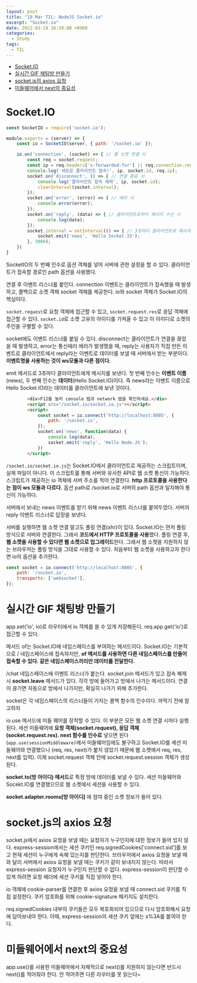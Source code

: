 ```yaml
---
layout: post
title: "19 Mar TIL: NodeJS Socket.io"
excerpt: "Socket.io"
date: 2022-03-19 16:59:00 +0900
categories:
  - Study
tags:
  - TIL
---
```


- [Socket.IO](#socketio)
- [실시간 GIF 채팅방 만들기](#실시간-gif-채팅방-만들기)
- [socket.js의 axios 요청](#socketjs의-axios-요청)
- [미들웨어에서 next의 중요성](#미들웨어에서-next의-중요성)

# Socket.IO

```js
const SocketIO = require('socket.io');

module.exports = (server) => {
    const io = SocketIO(server, { path: '/socket.io' });

    io.on('connection', (socket) => { // 웹 소켓 연결 시
        const req = socket.request;
        const ip = req.headers['x-forwarded-for'] || req.connection.remoteAddress;
        console.log('새로운 클라이언트 접속!', ip, socket.id, req.ip);
        socket.on('disconnect', () => { // 연결 종료 시
            console.log('클라이언트 접속 해제', ip, socket.id);
            clearInterval(socket.interval);
        });
        socket.on('error', (error) => { // 에러 시
            console.error(error);
        });
        socket.on('reply', (data) => { // 클라이언트로부터 메시지 수신 시
            console.log(data);
        });
        socket.interval = setInterval(() => { // 3초마다 클라이언트로 메시지 전송
            socket.emit('news', 'Hello Socket.IO');
        }, 3000);
    })
}
```

SocketIO의 두 번째 인수로 옵션 객체를 넣어 서버에 관한 설정을 할 수 있다. 클라이언트가 접속할 경로인 path 옵션을 사용했다.

연결 후 이벤트 리스너를 붙인다. connection 이벤트는 클라이언트가 접속했을 때 발생하고, 콜백으로 소켓 객체 socket 객체를 제공한다. io와 socket 객체가 Socket.IO의 핵심이다.

`socket.request`로 요청 객체에 접근할 수 있고, `socket.request.res`로 응답 객체에 접근할 수 있다. `socket.id`로 소켓 고유의 아이디를 가져올 수 있고 이 아이디로 소켓의 주인을 구별할 수 있다.

socket에도 이벤트 리스너를 붙일 수 있다. disconnect는 클라이언트가 연결을 끊었을 때 발생하고, error는 통신에러 에러가 발생했을 때, reply는 사용자가 직접 만든 이벤트로 클라이언트에서 reply라는 이벤트로 데이터를 보낼 때 서버에서 받는 부분이다. **이벤트명을 사용하는 것이 ws모듈과 다른 점이다.**

emit 메서드로 3초마다 클라이언트에게 메시지를 보낸다. 첫 번째 인수는 **이벤트 이름**(news), 두 번째 인수는 **데이터**(Hello Socket.IO)이다. 즉 news라는 이벤트 이름으로 Hello Socket.IO라는 데이터를 클라이언트에 보낸 것이다.

```html
        <div>F12를 눌러 console 탭과 network 탭을 확인하세요.</div>
        <script src="/socket.io/socket.io.js"></script>
        <script>
            const socket = io.connect('http://localhost:8005', {
                path: '/socket.io',
            });
            socket.on('news', function(data) {
                console.log(data);
                socket.emit('reply', 'Hello Node.JS');
            })
        </script>
```

`/socket.io/socket.io.js`는 Socket.IO에서 클라이언트로 제공하는 스크립트이며, 실제 파일이 아니다. 이 스크립트를 통해 서버와 유사한 API로 웹 소켓 통신이 가능하다. 스크립트가 제공하는 io 객체에 서버 주소를 적어 연결한다. **http 프로토콜을 사용한다는 점이 ws 모듈과 다르다.** 옵션 path로 /socket.io로 서버의 path 옵션과 일치해야 통신이 가능하다.

서버에서 보내는 news 이벤트를 받기 위해 news 이벤트 리스너를 붙여두었다. 서버의 reply 이벤트 리스너로 답장을 보낸다.

서버를 실행하면 웹 소켓 연결 말고도 폴링 연결(xhr)이 있다. Socket.IO는 먼저 폴링 방식으로 서버와 연결한다. 그래서 **코드에서 HTTP 프로토콜을 사용**했다. 폴링 연결 후, **웹 소켓을 사용할 수 있다면 웹 소켓으로 업그레이드**한다. 그래서 웹 소켓을 지원하지 않는 브라우저는 폴링 방식을 그대로 사용할 수 있다. 처음부터 웹 소켓을 사용하고자 한다면 io의 옵션을 추가한다.

```js
const socket = io.connect('http://localhost:8005', {
    path: '/socket.io',
    transports: ['websocket'],
});
```

# 실시간 GIF 채팅방 만들기

app.set('io', io)로 라우터에서 io 객체를 쓸 수 있게 저장해둔다. req.app.get('io')로 접근할 수 있다.

메서드 of는 Socket.IO에 네임스페이스를 부여하는 메서드이다. Socket.IO는 기본적으로 / 네임스페이스에 접속하지만, **of 메서드를 사용하면 다른 네임스페이스를 만들어 접속할 수 있다. 같은 네임스페이스끼리만 데이터를 전달한다.**

/chat 네임스페이스에 이벤트 리스너가 붙는다. socket.join 메서드가 있고 접속 해제 시 **socket.leave** 메서드가 있다. 각각 방에 들어가고 방에서 나가는 메서드이다. 연결이 끊기면 자동으로 방에서 나가지만, 확실히 나가기 위해 추가한다.

socket은 각 네임스페이스의 리스너들이 가지는 콜백 함수의 인수이다. 까먹기 전에 참고하자

io.use 메서드에 미들 웨어를 장착할 수 있다. 이 부분은 모든 웹 소켓 연결 시마다 실행된다. 세션 미들웨어에 **요청 객체(socket.request), 응답 객체(socket.request.res). next 함수를 인수로** 넣으면 된다(`app.use(sessionMiddleware)`에서 미들웨어임에도 불구하고 Socket.IO를 세션 미들웨어와 연결했으니 (req, res, next)가 붙지 않았기 때문에 웹 소켓에서 req, res, next를 입력). 이제 socket.request 객체 안에 socket.request.session 객체가 생성된다.

**socket.to(방 아이디) 메서드**로 특정 방에 데이터를 보낼 수 있다. 세션 미들웨어와 Socekt.IO를 연결했으므로 웹 소켓에서 세션을 사용할 수 있다.

**socket.adapter.rooms[방 아이디]** 에 참여 중인 소켓 정보가 들어 있다.

# socket.js의 axios 요청

socket.js에서 axios 요청을 보낼 때는 요청자가 누구인지에 대한 정보가 들어 있지 않다. express-session에서는 세션 쿠키인 req.signedCookies['connect.sid']를 보고 현재 세션이 누구에게 속해 있는지를 판단한다. 브라우저에서 axios 요청을 보낼 때와 달리 서버에서 axios 요청을 보낼 때는 쿠키가 같이 보내지지 않는다. 따라서 express-session 요청자가 누구인지 판단할 수 없다. express-session이 판단할 수 있게 하려면 요청 헤더에 세션 쿠키를 직접 넣어야 한다.

io 객체에 cookie-parser를 연결한 후 axios 요청을 보낼 때 connect.sid 쿠키를 직접 설정한다. 쿠키 암호화를 위해 cookie-signature 패키지도 설치한다.

req.signedCookies 내부의 쿠키들은 모두 복호화되어 있으므로 다시 암호화해서 요청에 담아보내야 한다. 이때, express-session의 세션 쿠키 앞에는 s%3A를 붙여야 한다.

# 미들웨어에서 next의 중요성

app.use()를 사용한 미들웨어에서 자체적으로 next()를 지원하지 않는다면 반드시 next()를 적어줘야 한다. 안 적어주면 다른 라우터를 못 읽는다~